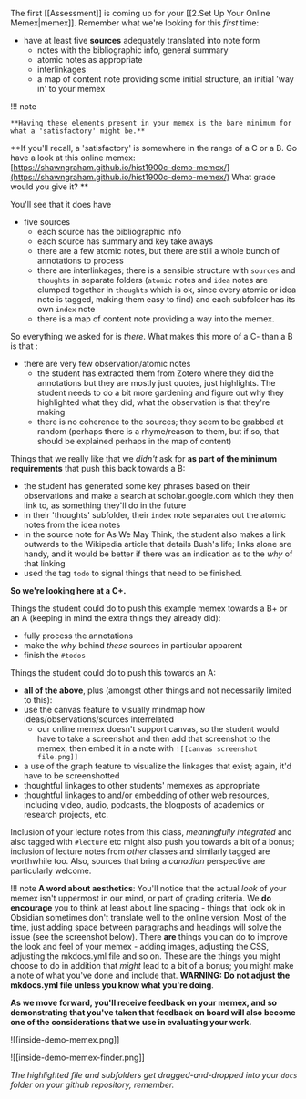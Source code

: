 The first [[Assessment]] is coming up for your [[2.Set Up Your Online Memex|memex]]. Remember what we're looking for this *first* time:

- have at least five **sources** adequately translated into note form
	- notes with the bibliographic info, general summary
	- atomic notes as appropriate
	- interlinkages
	- a map of content note providing some initial structure, an initial 'way in' to your memex

!!! note

    **Having these elements present in your memex is the bare minimum for what a 'satisfactory' might be.**



**If you'll recall, a 'satisfactory' is somewhere in the range of a C or a B. Go have a look at this online memex: [https://shawngraham.github.io/hist1900c-demo-memex/](https://shawngraham.github.io/hist1900c-demo-memex/) What grade would you give it? **

You'll see that it does have

- five sources
	- each source has the bibliographic info
	- each source has summary and key take aways
	- there are a few atomic notes, but there are still a whole bunch of annotations to process
	- there are interlinkages; there is a sensible structure with `sources` and `thoughts` in separate folders (`atomic` notes and `idea` notes are clumped together in `thoughts` which is ok, since every atomic or idea note is tagged, making them easy to find) and each subfolder has its own `index` note
	- there is a map of content note providing a way into the memex.

So everything we asked for is *there*. What makes this more of a C- than a B is that :

- there are very few observation/atomic notes 
	- the student has extracted them from Zotero where they did the annotations but they are mostly just quotes, just highlights. The student needs to do a bit more gardening and figure out why they highlighted what they did, what the observation is that they're making
	- there is no coherence to the sources; they seem to be grabbed at random (perhaps there is a rhyme/reason to them, but if so, that should be explained perhaps in the map of content)

Things that we really like that we *didn't* ask for **as part of the minimum requirements** that push this back towards a B:

- the student has generated some key phrases based on their observations and make a search at scholar.google.com which they then link to, as something they'll do in the future
- in their 'thoughts' subfolder, their `index` note separates out the atomic notes from the idea notes
- in the source note for As We May Think, the student also makes a link outwards to the Wikipedia article that details Bush's life; links alone are handy, and it would be better if there was an indication as to the *why* of that linking
- used the tag `todo` to signal things that need to be finished.

**So we're looking here at a C+.**

Things the student could do to push this example memex towards a B+ or an A (keeping in mind the extra things they already did):

+ fully process the annotations
+ make the *why* behind *these* sources in particular apparent
+ finish the `#todos`

Things the student could do to push this towards an A:

+ **all of the above**, plus (amongst other things and not necessarily limited to this):
+ use the canvas feature to visually mindmap how ideas/observations/sources interrelated
	+ our online memex doesn't support canvas, so the student would have to take a screenshot and then add that screenshot to the memex, then embed it in a note with `![[canvas screenshot file.png]]`
+ a use of the graph feature to visualize the linkages that exist; again, it'd have to be screenshotted
+ thoughtful linkages to other students' memexes as appropriate
+ thoughtful linkages to and/or embedding of other web resources, including video, audio, podcasts, the blogposts of academics or research projects, etc.

Inclusion of your lecture notes from this class, *meaningfully integrated* and also tagged with `#lecture` etc might also push you towards a bit of a bonus; inclusion of lecture notes from *other* classes and similarly tagged are worthwhile too. Also, sources that bring a *canadian* perspective are particularly welcome.

!!! note
	**A word about aesthetics**: You'll notice that the actual *look* of your memex isn't uppermost in our mind, or part of grading criteria. 
	We **do encourage** you to think at least about line spacing - things that look ok in Obsidian sometimes don't translate well to the online version. Most of the time, just adding space between paragraphs and headings will solve the issue (see the screenshot below). There **are** things you can do to improve the look and feel of your memex - adding images, adjusting the CSS, adjusting the mkdocs.yml file and so on. 
	These are the things you might choose to do in addition that *might* lead to a bit of a bonus; you might make a note of what you've done and include that. 
	**WARNING: Do not adjust the mkdocs.yml file unless you know what you're doing**. 

**As we move forward, you'll receive feedback on your memex, and so demonstrating that you've taken that feedback on board will also become one of the considerations that we use in evaluating your work.**

![[inside-demo-memex.png]]

![[inside-demo-memex-finder.png]]

_The highlighted file and subfolders get dragged-and-dropped into your `docs` folder on your github repository, remember._